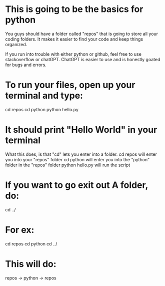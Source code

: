 # This is going to be the basics for python

You guys should have a folder called "repos" that is going to store all your coding folders. It makes it easier to find your code and keep things organized.

If you run into trouble with either python or github, feel free to use stackoverflow or chatGPT. ChatGPT is easier to use and is honestly goated for bugs and errors.

# To run your files, open up your terminal and type:
cd repos
cd python
python hello.py

# It should print "Hello World" in your terminal

What this does, is that "cd" lets you enter into a folder.
cd repos will enter you into your "repos" folder
cd python will enter you into the "python" folder in the "repos" folder
python hello.py will run the script

# If you want to go exit out A folder, do:
cd ../

# For ex:
cd repos
cd python
cd ../

# This will do:
repos -> python -> repos
